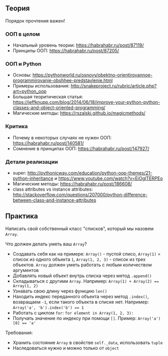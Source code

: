 ## Теория

Порядок прочтения важен!

### ООП в целом

- Начальный уровень теории: https://habrahabr.ru/post/87119/
- Принципы ООП: https://habrahabr.ru/post/87205/

### ООП и Python

- Основы: https://pythonworld.ru/osnovy/obektno-orientirovannoe-programmirovanie-obshhee-predstavlenie.html
- Примеры использования: http://snakeproject.ru/rubric/article.php?art=python_oop
- Большая теоритическая статья: https://jeffknupp.com/blog/2014/06/18/improve-your-python-python-classes-and-object-oriented-programming/
- Магические методы: https://rszalski.github.io/magicmethods/

### Критика

- Почему в некоторых случаях не нужен ООП: https://habrahabr.ru/post/140581/
- Сомнение в принципах ООП: https://habrahabr.ru/post/147927/

### Детали реализации

- super: http://pythonicway.com/education/python-oop-themes/21-python-inheritance и https://www.youtube.com/watch?v=EiOglTERPEo
- Магические методы: https://habrahabr.ru/post/186608/
- class attributes vs instance attributes: http://stackoverflow.com/questions/207000/python-difference-between-class-and-instance-attributes


## Практика

Написать свой собственный класс "списков", который мы назовем `Array`.

Что должен делать уметь ваш `Array`?

- Создавать себя как на примере: `Array()` - пустой списо, `Array(1)` = список из одного объекта `1`, `Array(1, 2, 3)` - список из трех объектов. `Array` должен уметь работать с любым количеством аргументов
- Добавлять новый объект внутрь списка через метод `.append()`
- Складываться с другими `Array`. Например: `Array(1) + Array(2) == Array(1, 2)`
- Узнавать свою длину через функцию `len()`
- Находить индекс переданного объекта через метод `.index()`, возвращаем `-1`, если такого объекта в списке нет. Например: `Array('a', 'b').index('b') == 1`
- Работать с циклом `for`: `for element in Array(1, 2, 3):`
- Получать значение по индексу при помощи `[]`. Пример: `Array('a')[0] == 'a'`

Требования:

- Хранить состояние `Array` в свойстве `self._data`, использовать `tuple`
- Наследоваться нужно и можно только от `object`

